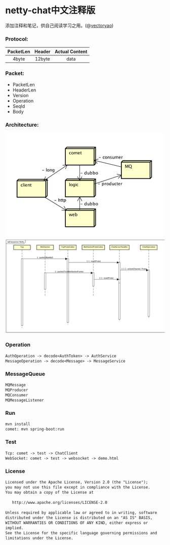 # netty-chat中文注释版

添加注释和笔记，供自己阅读学习之用。(@[vectoryao](https://github.com/VectorYao))

### Protocol:

| PacketLen  | Header  | Actual Content |
| :----: |:-------:| :-------------:|
| 4byte  | 12byte   |   data  |

###  Packet:
- PacketLen
- HeaderLen
- Version
- Operation
- SeqId
- Body

### Architecture:

<img src="https://raw.githubusercontent.com/im-qq/netty-chat/master/docs/architecture.png" width="500">
<img src="https://raw.githubusercontent.com/im-qq/netty-chat/master/docs/proto.png" width="800">

### Operation

    AuthOperation -> decode<AuthToken> -> AuthService
    MessageOperation -> decode<Message> -> MessageService

### MessageQueue

    MQMessage
    MQProducer
    MQConsumer
    MQMessageListener

### Run

    mvn install
    comet: mvn spring-boot:run

### Test

    Tcp: comet -> test -> ChatClient
    WebSocket: comet -> test -> websocket -> demo.html
    
### License
    
    Licensed under the Apache License, Version 2.0 (the "License");
    you may not use this file except in compliance with the License.
    You may obtain a copy of the License at
    
       http://www.apache.org/licenses/LICENSE-2.0
    
    Unless required by applicable law or agreed to in writing, software
    distributed under the License is distributed on an "AS IS" BASIS,
    WITHOUT WARRANTIES OR CONDITIONS OF ANY KIND, either express or implied.
    See the License for the specific language governing permissions and
    limitations under the License.